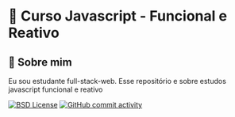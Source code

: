 
# 🚀 Curso Javascript - Funcional e Reativo

## 👋 Sobre mim
Eu sou estudante full-stack-web. Esse repositório e sobre estudos javascript funcional e reativo


[![BSD License](https://img.shields.io/github/license/walber-vaz/curso-js-funcional-e-reativo?style=for-the-badge)](https://github.com/walber-vaz/curso-js-funcional-e-reativo/blob/main/LICENSE)
[![GitHub commit activity](https://img.shields.io/github/commit-activity/m/walber-vaz/curso-js-funcional-e-reativo?style=for-the-badge)](https://github.com/walber-vaz/curso-js-funcional-e-reativo/commits/main)
